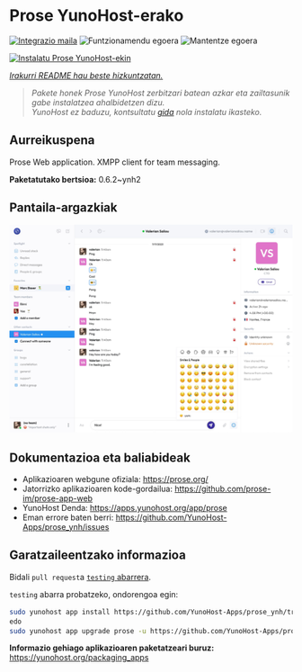 <!--
Ohart ongi: README hau automatikoki sortu da <https://github.com/YunoHost/apps/tree/master/tools/readme_generator>ri esker
EZ editatu eskuz.
-->

# Prose YunoHost-erako

[![Integrazio maila](https://apps.yunohost.org/badge/integration/prose)](https://ci-apps.yunohost.org/ci/apps/prose/)
![Funtzionamendu egoera](https://apps.yunohost.org/badge/state/prose)
![Mantentze egoera](https://apps.yunohost.org/badge/maintained/prose)

[![Instalatu Prose YunoHost-ekin](https://install-app.yunohost.org/install-with-yunohost.svg)](https://install-app.yunohost.org/?app=prose)

*[Irakurri README hau beste hizkuntzatan.](./ALL_README.md)*

> *Pakete honek Prose YunoHost zerbitzari batean azkar eta zailtasunik gabe instalatzea ahalbidetzen dizu.*  
> *YunoHost ez baduzu, kontsultatu [gida](https://yunohost.org/install) nola instalatu ikasteko.*

## Aurreikuspena

Prose Web application. XMPP client for team messaging.

**Paketatutako bertsioa:** 0.6.2~ynh2

## Pantaila-argazkiak

![Prose(r)en pantaila-argazkia](./doc/screenshots/screenshot.jpg)

## Dokumentazioa eta baliabideak

- Aplikazioaren webgune ofiziala: <https://prose.org/>
- Jatorrizko aplikazioaren kode-gordailua: <https://github.com/prose-im/prose-app-web>
- YunoHost Denda: <https://apps.yunohost.org/app/prose>
- Eman errore baten berri: <https://github.com/YunoHost-Apps/prose_ynh/issues>

## Garatzaileentzako informazioa

Bidali `pull request`a [`testing` abarrera](https://github.com/YunoHost-Apps/prose_ynh/tree/testing).

`testing` abarra probatzeko, ondorengoa egin:

```bash
sudo yunohost app install https://github.com/YunoHost-Apps/prose_ynh/tree/testing --debug
edo
sudo yunohost app upgrade prose -u https://github.com/YunoHost-Apps/prose_ynh/tree/testing --debug
```

**Informazio gehiago aplikazioaren paketatzeari buruz:** <https://yunohost.org/packaging_apps>
